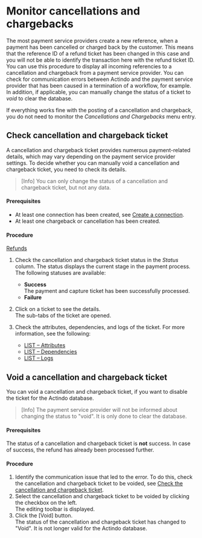 # Monitor cancellations and chargebacks

The most payment service providers create a new reference, when a payment has been cancelled or charged back by the customer. This means that the reference ID of a refund ticket has been changed in this case and you will not be able to identify the transaction here with the refund ticket ID.   
You can use this procedure to display all incoming referencies to a cancellation and chargeback from a payment service provider. You can check for communication errors between Actindo and the payment service provider that has been caused in a termination of a workflow, for example. In addition, if applicable, you can manually change the status of a ticket to *void* to clear the database.    
   
If everything works fine with the posting of a cancellation and chargeback, you do not need to monitor the *Cancellations and Chargebacks* menu entry.  

## Check cancellation and chargeback ticket

A cancellation and chargeback ticket provides numerous payment-related details, which may vary depending on the payment service provider settings. To decide whether you can manually void a cancellation and chargeback ticket, you need to check its details.  
> [Info] You can only change the status of a cancellation and chargeback ticket, but not any data.

#### Prerequisites

- At least one connection has been created, see [Create a connection](../Integration/01_ManageConnections.md#create-a-connection).
- At least one chargeback or cancellation has been created.

#### Procedure
[Refunds](../../Assets/Screenshots/Payments/ManageConfirmations/DispatchNotes.png "[Refund ticket]")

1. Check the cancellation and chargeback ticket status in the *Status* column. The status displays the current stage in the payment process. The following statuses are available: 
    - **Success**   
    The payment and capture ticket has been successfully processed.
    - **Failure**   

    
2. Click on a ticket to see the details.   
    The sub-tabs of the ticket are opened. <!---Wie wird das richtig genannt?-->  
3. Check the attributes, dependencies, and logs of the ticket. For more information, see the following:
     - [LIST &ndash; Attributes](../UserInterface/05_ListCancellationsChargebacks.md#cancellations-and-chargebacks-–-attributes)
     - [LIST &ndash; Dependencies](../UserInterface/04_ListRefunds.md#refunds-–-dependencies)
     - [LIST &ndash; Logs](../UserInterface/04_ListRefunds.md#refunds-–-logs)


## Void a cancellation and chargeback ticket

You can void a cancellation and chargeback ticket, if you want to disable the ticket for the Actindo database. 
> [Info] The payment service provider will not be informed about changing the status to "void". It is only done to clear the database.

#### Prerequisites

The status of a cancellation and chargeback ticket is **not** success. In case of success, the refund has already been processed further. <!---ist das richtig-->

#### Procedure

 1. Identify the communication issue that led to the error. To do this, check the cancellation and chargeback ticket to be voided, see [Check the cancellation and chargeback ticket](04_ManageCancellationsChargebacks.md#check-cancellation-and-chargeback-ticket).
2. Select the cancellation and chargeback ticket to be voided by clicking the checkbox on the left.   
    The editing toolbar is displayed.
3. Click the [Void] button.  <!---was passsiert dann-->   
   The status of the cancellation and chargeback ticket has changed to "Void". It is not longer valid for the Actindo database.
